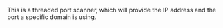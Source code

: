 This is a threaded port scanner, which will provide the IP address and the port a specific domain is using.
